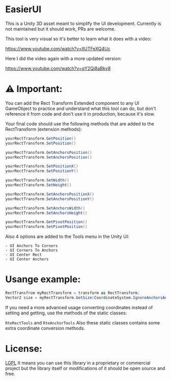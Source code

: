 # EasierUI

This is a Unity 3D asset meant to simplify the UI development. Currently is not maintained but it should work, PRs are welcome.

This tool is very visual so it's better to learn what it does with a video:

https://www.youtube.com/watch?v=IIUTFeXQ4Uc

Here I did the video again with a more updated version:

https://www.youtube.com/watch?v=qY2Qi8aBkv8

# ⚠ Important:

You can add the Rect Transform Extended component to any UI GameObject to practice and understand what this tool can do, but don't reference it from code and don't use it in production, because it's slow.

Your final code should use the following methods that are added to the RectTransform (extension methods):

```csharp
yourRectTransform.GetPosition()
yourRectTransform.SetPosition()

yourRectTransform.GetAnchorsPosition()
yourRectTransform.SetAnchorsPosition()

yourRectTransform.SetPositionX()
yourRectTransform.SetPositionY()

yourRectTransform.SetWidth()
yourRectTransform.SetHeight()

yourRectTransform.SetAnchorsPositionX()
yourRectTransform.SetAnchorsPositionY()

yourRectTransform.SetAnchorsWidth()
yourRectTransform.SetAnchorsHeight()

yourRectTransform.GetPivotPosition()
yourRectTransform.SetPivotPosition()
```

Also 4 options are added to the Tools menu in the Unity UI:

    - UI Anchors To Corners
    - UI Corners To Anchors
    - UI Center Rect
    - UI Center Anchors

# Usange example:

```csharp
RectTransfrom myRectTransform = transform as RectTransform;
Vector2 size = myRectTransform.GetSize(CoordinateSystem.IgnoreAnchorsAndPivot);
```

If you need a more advanced usage converting coordinates instead of setting and getting, use the methods of the static classes:

`RteRectTools` and `RteAnchorTools`
Also these static classes contains some extra coordinate conversion methods.

# License:
[LGPL](https://en.wikipedia.org/wiki/GNU_Lesser_General_Public_License) It means you can use this library in a proprietary or commercial project but the library itself or modifications of it should be open source and free.
